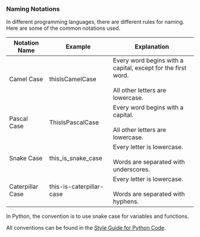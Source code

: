 ### Naming Notations

In different programming languages, there are different rules for naming. Here are some of the common notations used.

| Notation Name    | Example                  | Explanation                                                  |
| ---------------- | ------------------------ | ------------------------------------------------------------ |
| Camel Case       | thisIsCamelCase          | Every word begins with a capital, except for the first word.<br/><br/>All other letters are lowercase. |
| Pascal Case      | ThisIsPascalCase         | Every word begins with a capital.<br/><br/>All other letters are lowercase. |
| Snake Case       | this_is_snake_case       | Every letter is lowercase.<br/><br/>Words are separated with underscores. |
| Caterpillar Case | this-is-caterpillar-case | Every letter is lowercase.<br/><br/>Words are separated with hyphens. |

In Python, the convention is to use snake case for variables and functions.

All conventions can be found in the [Style Guide for Python Code](https://www.python.org/dev/peps/pep-0008).
